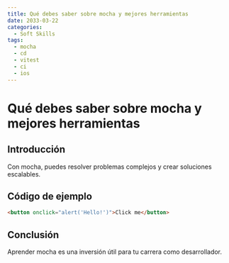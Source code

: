 ```yaml
---
title: Qué debes saber sobre mocha y mejores herramientas
date: 2033-03-22
categories:
  - Soft Skills
tags:
  - mocha
  - cd
  - vitest
  - ci
  - ios
---
```


# Qué debes saber sobre mocha y mejores herramientas

## Introducción

Con mocha, puedes resolver problemas complejos y crear soluciones escalables.

## Código de ejemplo

```html
<button onclick="alert('Hello!')">Click me</button>
```

## Conclusión

Aprender mocha es una inversión útil para tu carrera como desarrollador.